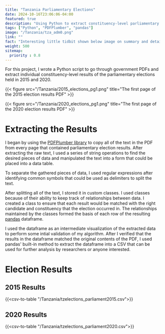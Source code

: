 ```yaml
---
title: "Tanzania Parliamentary Elections"
date: 2024-10-16T23:06:06-04:00
featured: true
description: "Using Python to extract constituency-level parliamentary election results from government PDFs."
tags: ["Python", "PDFPlumber", "pandas"]
image: "/Tanzania/tza_adm0.png"
link: ""
fact: "Interesting little tidbit shown below image on summary and detail page"
weight: 500
sitemap:
  priority : 0.8
---
```


For this project, I wrote a Python script to go through government PDFs and extract individual constituency-level results of the parliamentary elections held in 2015 and 2020.

{{< figure src="/Tanzania/2015_elections_pg1.png" title="The first page of the 2015 election results PDF" >}}

{{< figure src="/Tanzania/2020_elections_pg1.png" title="The first page of the 2020 election results PDF" >}}

# Extracting the Results

I began by using the [PDFPlumber library](https://github.com/jsvine/pdfplumber) to copy all of the text in the PDF from every page that contained parliamentary election results. After extracting the raw text, I used a series of string operations to find the desired pieces of data and manipulated the text into a form that could be placed into a data table.

To separate the gathered pieces of data, I used regular expressions after identifying common symbols that could be used as delimiters to split the text.

After splitting all of the text, I stored it in custom classes. I used classes because of their ability to keep track of relationships between data. I created a class to ensure that each result would be matched with the right candidate and constituency that the election occurred in. The relationships maintained by the classes formed the basis of each row of the resulting [pandas](https://pandas.pydata.org/) dataframe.

I used the dataframe as an intermediate visualization of the extracted data to perform some intial validation of my algorithm. After I verified that the results in the dataframe matched the original contents of the PDF, I used pandas' built-in method to extract the dataframe into a CSV that can be used for further analysis by researchers or anyone interested.

# Election Results

## 2015 Results
{{<csv-to-table "/Tanzania/tzelections_parliament2015.csv">}}

## 2020 Results
{{<csv-to-table "/Tanzania/tzelections_parliament2020.csv">}}

